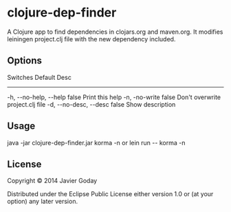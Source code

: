 # clojure-dep-finder

A Clojure app to find dependencies in clojars.org and maven.org.
It modifies leiningen project.clj file with the new dependency included.

## Options
 Switches               Default  Desc
 --------               -------  ----
 -h, --no-help, --help  false    Print this help
 -n, -no-write          false    Don't overwrite project.clj file
 -d, --no-desc, --desc  false    Show description

## Usage
java -jar clojure-dep-finder.jar korma -n
or
lein run -- korma -n


## License

Copyright © 2014 Javier Goday

Distributed under the Eclipse Public License either version 1.0 or (at
your option) any later version.

